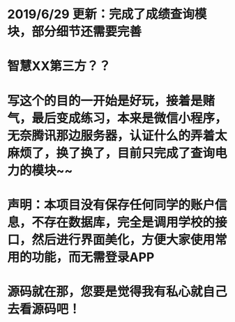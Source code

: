 # 2019/6/29 更新：完成了成绩查询模块，部分细节还需要完善



# 智慧XX第三方？？

# 写这个的目的一开始是好玩，接着是赌气，最后变成练习，本来是微信小程序，无奈腾讯那边服务器，认证什么的弄着太麻烦了，换了换了，目前只完成了查询电力的模块~~
  
# 声明：本项目没有保存任何同学的账户信息，不存在数据库，完全是调用学校的接口，然后进行界面美化，方便大家使用常用的功能，而无需登录APP

# 源码就在那，您要是觉得我有私心就自己去看源码吧！
